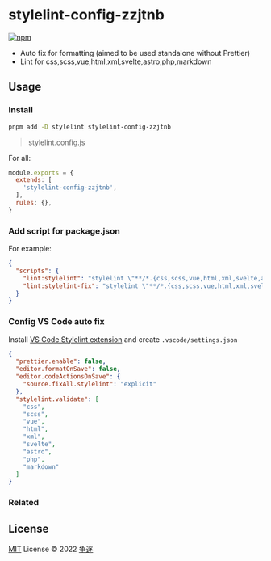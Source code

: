 # stylelint-config-zzjtnb

[![npm](https://img.shields.io/npm/v/stylelint-config-zzjtnb?color=a1b858&label=)](https://npmjs.com/package/stylelint-config-zzjtnb)

- Auto fix for formatting (aimed to be used standalone without Prettier)
- Lint for css,scss,vue,html,xml,svelte,astro,php,markdown

## Usage

### Install

```bash
pnpm add -D stylelint stylelint-config-zzjtnb
```

> stylelint.config.js

For all:

```js
module.exports = {
  extends: [
    'stylelint-config-zzjtnb',
  ],
  rules: {},
}
```

### Add script for package.json

For example:

```json
{
  "scripts": {
    "lint:stylelint": "stylelint \"**/*.{css,scss,vue,html,xml,svelte,astro,php,md}\"",
    "lint:stylelint-fix": "stylelint \"**/*.{css,scss,vue,html,xml,svelte,astro,php,md}\" --fix"
  }
}
```

### Config VS Code auto fix

Install [VS Code Stylelint extension](https://marketplace.visualstudio.com/items?itemName=stylelint.vscode-stylelint) and create `.vscode/settings.json`

```json
{
  "prettier.enable": false,
  "editor.formatOnSave": false,
  "editor.codeActionsOnSave": {
    "source.fixAll.stylelint": "explicit"
  },
  "stylelint.validate": [
    "css",
    "scss",
    "vue",
    "html",
    "xml",
    "svelte",
    "astro",
    "php",
    "markdown"
  ]
}
```

### Related

## License

[MIT](./LICENSE) License &copy; 2022 [争逐](https://zzjtnb.com)

